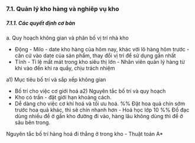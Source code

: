 ### 7.1. Quản lý kho hàng và nghiêp vụ kho
##### 7.1.1. Các quyết định cơ bản
a. Quy hoạch không gian và phân bố vị trí nhà kho
- Động - Milo - date kho hàng của hôm nay, khác với lô hàng hôm trước - căn cứ vào date của sản phẩm, thay đổi vị trí để sử dụng gần nhất
- Tĩnh - Tỉ lệ mất mát trong kho siêu thị lớn - Nhân viên quản lý hàng từ khi vào đến khi ra quầy, chịu trách nhiệm 
  
a1) Mục tiêu bố trí và sắp xếp không gian
- Bố trí cho việc cơ giới hoá
a2) Nguyên tắc bố trí và quy hoạch
- Kho có trần - đặt giới hạn khoảng cách.
- Dễ dàng cho việc cơ khí hoá và tối ưu hoá.
%% Đặt hoa quả chín sớm trước hoa quả khác, thì sẽ chín nhanh hơn - Hoá học lớp 10 %% 
Đồ đạc dùng nhiều để ở gần kho đường đi vào, hàng lâu không dùng thì để ở sâu bên trong.

Nguyên tắc bố trí hàng hoá đi thẳng ở trong kho - Thuật toán A* 

